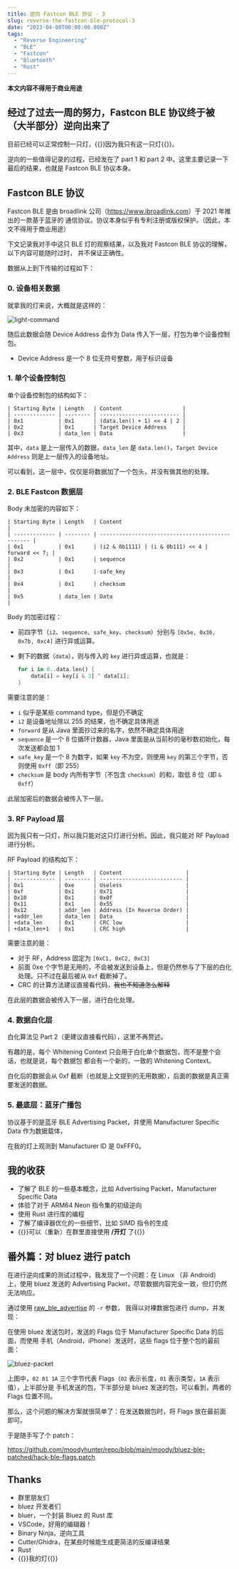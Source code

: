 ```yaml
---
title: 逆向 Fastcon BLE 协议 - 3
slug: reverse-the-fastcon-ble-protocol-3
date: "2023-04-08T00:00:00.000Z"
tags:
  - "Reverse Engineering"
  - "BLE"
  - "Fastcon"
  - "Bluetooth"
  - "Rust"
---
```


**本文内容不得用于商业用途**

## 经过了过去一周的努力，Fastcon BLE 协议终于被（大半部分）逆向出来了

目前已经可以正常控制一只灯，{{<spoiler>}}因为我只有这一只灯{{</spoiler>}}。

逆向的一些值得记录的过程，已经发在了 part 1 和 part 2 中。这里主要记录一下最后的结果，也就是
Fastcon BLE 协议本身。

## Fastcon BLE 协议

Fastcon BLE 是由 broadlink 公司（<https://www.ibroadlink.com>）于 2021 年推出的一款基于蓝牙的
通信协议。协议本身似乎有专利注册或版权保护。（因此，本文不得用于商业用途）

下文记录我对手中这只 BLE 灯的观察结果，以及我对 Fastcon BLE 协议的理解，以下内容可能随时过时，
并不保证正确性。

数据从上到下传输的过程如下：

### 0. 设备相关数据

就拿我的灯来说，大概就是这样的：

![light-command](light-command.png)

随后此数据会随 Device Address 会作为 Data 传入下一层，打包为单个设备控制包。

- Device Address 是一个 8 位无符号整数，用于标识设备

### 1. 单个设备控制包

单个设备控制包的结构如下：

```raw
| Starting Byte | Length   | Content                   |
| ------------- | -------- | ------------------------- |
| 0x1           | 0x1      | (data.len() + 1) << 4 | 2 |
| 0x2           | 0x1      | Target Device Address     |
| 0x3           | data_len | Data                      |
```

其中，`data` 是上一层传入的数据，`data_len` 是 `data.len()`，`Target Device Address`
则是上一层传入的设备地址。

可以看到，这一层中，仅仅是将数据加了一个包头，并没有做其他的处理。

### 2. BLE Fastcon 数据层

Body 未加密的内容如下：

```raw
| Starting Byte | Length   | Content                                          |
| ------------- | -------- | ------------------------------------------------ |
| 0x1           | 0x1      | (i2 & 0b1111) | (i & 0b111) << 4 | forward << 7; |
| 0x2           | 0x1      | sequence                                         |
| 0x3           | 0x1      | safe_key                                         |
| 0x4           | 0x1      | checksum                                         |
| 0x5           | data_len | Data                                             |
```

Body 的加密过程：

- 前四字节（`i2`、`sequence`、`safe_key`、`checksum`）分别与 `[0x5e, 0x36, 0x7b, 0xc4]` 进行异或运算。
- 剩下的数据（`data`），则与传入的 `key` 进行异或运算，也就是：

  ```rust
  for i in 0..data.len() {
      data[i] = key[i & 3] ^ data[i];
  }
  ```

需要注意的是：

- `i` 似乎是某些 command type，但是仍不确定
- `i2` 是设备地址除以 255 的结果，也不确定具体用途
- `forward` 是从 Java 里面抄过来的名字，依然不确定具体用途
- `sequence` 是一个 8 位循环计数器，Java 里面是从当前秒的毫秒数初始化，每次发送都会加 1
- `safe_key` 是一个 8 为数字，如果 `key` 不为空，则使用 `key` 的第三个字节，否则使用 `0xff`（即 255）
- `checksum` 是 body 内所有字节（不包含 `checksum`）的和，取低 8 位（即 `& 0xff`）

此层加密后的数据会被传入下一层。

### 3. RF Payload 层

因为我只有一只灯，所以我只能对这只灯进行分析。因此，我只能对 RF Payload 进行分析。

RF Payload 的结构如下：

```raw
| Starting Byte | Length   | Content                    |
| ------------- | -------- | -------------------------- |
| 0x1           | 0xe      | Useless                    |
| 0xf           | 0x1      | 0x71                       |
| 0x10          | 0x1      | 0x0f                       |
| 0x11          | 0x1      | 0x55                       |
| 0x12          | addr_len | Address (In Reverse Order) |
| +addr_len     | data_len | Data                       |
| +data_len     | 0x1      | CRC low                    |
| +data_len+1   | 0x1      | CRC high                   |
```

需要注意的是：

- 对于 RF，Address 固定为 `[0xC1, 0xC2, 0xC3]`
- 前面 0xe 个字节是无用的，不会被发送到设备上，但是仍然参与了下层的白化处理。只不过在最后被从 `0xf` 截断掉了。
- CRC 的计算方法建议直接看代码，~~我也不知道怎么解释~~

在此层的数据会被传入下一层，进行白化处理。

### 4. 数据白化层

白化算法见 Part 2（更建议直接看代码），这里不再赘述。

有趣的是，每个 Whitening Context 只会用于白化单个数据包，而不是整个会话，也就是说，每个数据包
都会有一个新的，一致的 Whitening Context。

白化后的数据会从 0xf 截断（也就是上文提到的无用数据），后面的数据是真正需要发送的数据。

### 5. 最底层：蓝牙广播包

协议基于的是蓝牙 BLE Advertising Packet，并使用 Manufacturer Specific Data 作为数据载体，

在我的灯上观测到 Manufacturer ID 是 0xFFF0。

## 我的收获

- 了解了 BLE 的一些基本概念，比如 Advertising Packet，Manufacturer Specific Data
- 体验了对于 ARM64 Neon 指令集的初级逆向
- 使用 Rust 进行库的编程
- 了解了编译器优化的一些细节，比如 SIMD 指令的生成
- {{<spoiler>}}可以（重新）在群里直接使用 **/开灯** 了{{</spoiler>}}

## 番外篇：对 bluez 进行 patch

在进行逆向成果的测试过程中，我发现了一个问题：在 Linux （非 Android） 上，使用 bluez 发送的
Advertising Packet，尽管数据内容完全一致，但灯仍然无法响应。

通过使用 [raw_ble_advertise](https://github.com/quvox/raw_ble_advertise) 的 `-r` 参数，
我得以对裸数据包进行 dump，并发现：

在使用 bluez 发送包时，发送的 Flags 位于 Manufacturer Specific Data 的后面，而使用
手机（Android，iPhone）发送时，这些 flags 位于整个包的最前面：

![bluez-packet](bluez-packet.jpg)

上图中，`02 01 1A` 三个字节代表 Flags（`02` 表示长度，`01` 表示类型，`1A` 表示值），上半部分是
手机发送的包，下半部分是 bluez 发送的包，可以看到，两者的 Flags 位置不同。

那么，这个问题的解决方案就很简单了：在发送数据包时，将 Flags 放在最前面即可。

于是随手写了个 patch：

<https://github.com/moodyhunter/repo/blob/main/moody/bluez-ble-patched/hack-ble-flags.patch>

## Thanks

- 群里朋友们
- bluez 开发者们
- bluer，一个封装 Bluez 的 Rust 库
- VSCode，好用的编辑器！
- Binary Ninja，逆向工具
- Cutter/Ghidra，在某些时候能生成更简洁的反编译结果
- Rust
- {{<spoiler>}}我的灯{{</spoiler>}}
